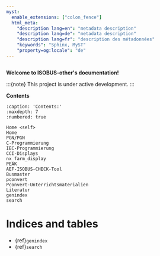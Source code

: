 ```yaml
---
myst:
  enable_extensions: ["colon_fence"]
  html_meta:
    "description lang=en": "metadata description"
    "description lang=de": "metadata description"
    "description lang=fr": "description des métadonnées"
    "keywords": "Sphinx, MyST"
    "property=og:locale": "de"
---
```



```{include} ../README.md
```

**Welcome to ISOBUS-other's documentation!**

:::{note}
This project is under active development.
:::

**Contents**

```{toctree}
:caption: 'Contents:'
:maxdepth: 7
:numbered: true

Home <self>
Home
PGN/PGN
C-Programmierung
IEC-Programmierung
CCI-Displays
nx_farm_display
PEAK
AEF-ISOBUS-CHECK-Tool
Busmaster
pconvert
Pconvert-Unterrichtsmaterialien
Literatur
genindex
search
```

# Indices and tables

- {ref}`genindex`
- {ref}`search`
